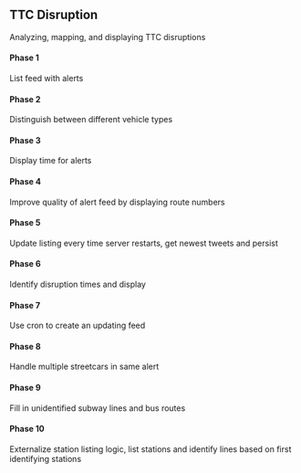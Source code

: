## TTC Disruption
Analyzing, mapping, and displaying TTC disruptions

#### Phase 1
List feed with alerts

#### Phase 2
Distinguish between different vehicle types

#### Phase 3
Display time for alerts

#### Phase 4
Improve quality of alert feed by displaying route numbers

#### Phase 5
Update listing every time server restarts, get newest tweets and persist

#### Phase 6
Identify disruption times and display

#### Phase 7
Use cron to create an updating feed

#### Phase 8
Handle multiple streetcars in same alert

#### Phase 9
Fill in unidentified subway lines and bus routes

#### Phase 10
Externalize station listing logic, list stations and identify lines based on 
first identifying stations
